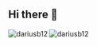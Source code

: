 ## Hi there 👋

<p><img align="left" src="https://github-readme-stats.vercel.app/api/top-langs?username=dariusb12&show_icons=true&locale=en&layout=compact" alt="dariusb12" /></p>
<p><img align="center" src="https://github-readme-streak-stats.herokuapp.com/?user=dariusb12&" alt="dariusb12" /></p>
